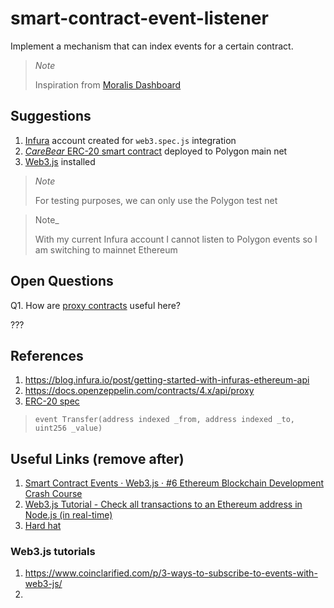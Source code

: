 # smart-contract-event-listener

Implement a mechanism that can index events for a certain contract.

> _Note_
> 
> Inspiration from [Moralis Dashboard](https://www.youtube.com/watch?v=LMqqxkuo7b0)

## Suggestions 

1. [Infura]() account created for `web3.spec.js` integration
2. [_CareBear_ ERC-20 smart contract](https://polygonscan.com/address/0x6709660a6237723f278188bcae9e21b21eff8aab) deployed to Polygon main net
3. [Web3.js](https://web3js.readthedocs.io/en/v1.5.2/) installed

> _Note_
> 
> For testing purposes, we can only use the Polygon test net

> Note_
> 
> With my current Infura account I cannot listen to Polygon events
> so I am switching to mainnet Ethereum

## Open Questions

Q1. How are [proxy contracts](https://docs.openzeppelin.com/contracts/4.x/api/proxy) useful here? 

???

## References

1. https://blog.infura.io/post/getting-started-with-infuras-ethereum-api
2. https://docs.openzeppelin.com/contracts/4.x/api/proxy
3. [ERC-20 spec](https://github.com/ethereum/EIPs/blob/master/EIPS/eip-20.md)
> `event Transfer(address indexed _from, address indexed _to, uint256 _value)`


## Useful Links (remove after)

1. [Smart Contract Events · Web3.js · #6 Ethereum Blockchain Development Crash Course](https://www.youtube.com/watch?v=CX2QOE0FcEo)
2. [Web3.js Tutorial - Check all transactions to an Ethereum address in Node.js (in real-time)](https://www.youtube.com/watch?v=GSLEz-XxGY8)
3. [Hard hat](https://hardhat.org/tutorial/deploying-to-a-live-network)

### Web3.js tutorials

1. https://www.coinclarified.com/p/3-ways-to-subscribe-to-events-with-web3-js/
2. 